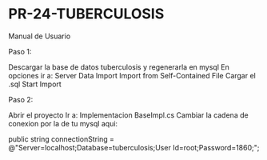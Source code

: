 # PR-24-TUBERCULOSIS

Manual de Usuario

Paso 1:

Descargar la base de datos tuberculosis y regenerarla en mysql
En opciones ir a:
Server
Data Import
Import from Self-Contained File
Cargar el .sql
Start Import

Paso 2:

Abrir el proyecto
Ir a:
Implementacion
BaseImpl.cs
Cambiar la cadena de conexion por la de tu mysql aqui:

public string connectionString = @"Server=localhost;Database=tuberculosis;User Id=root;Password=1860;";
